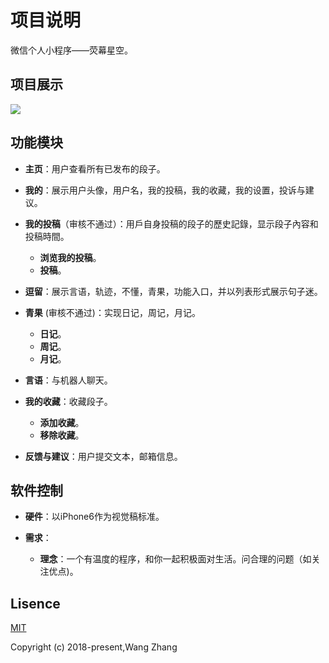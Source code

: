 # 项目说明
微信个人小程序——荧幕星空。	

## 项目展示
![](https://i.imgur.com/SjWk8Vy.jpg)


## 功能模块
- **主页**：用户查看所有已发布的段子。

- **我的**：展示用户头像，用户名，我的投稿，我的收藏，我的设置，投诉与建议。

- **我的投稿**（审核不通过）：用戶自身投稿的段子的歷史記錄，显示段子內容和投稿時間。
	- **浏览我的投稿**。
	- **投稿**。

- **逗留**：展示言语，轨迹，不懂，青果，功能入口，并以列表形式展示句子迷。

- **青果** (审核不通过)：实现日记，周记，月记。
	- **日记**。
	- **周记**。
	- **月记**。

- **言语**：与机器人聊天。

- **我的收藏**：收藏段子。

	- **添加收藏**。
	- **移除收藏**。

- **反馈与建议**：用户提交文本，邮箱信息。

## 软件控制
- **硬件**：以iPhone6作为视觉稿标准。

- **需求**：
	- **理念**：一个有温度的程序，和你一起积极面对生活。问合理的问题（如关注优点)。
## Lisence
<a href="https://opensource.org/licenses/MIT">MIT</a>

Copyright (c) 2018-present,Wang Zhang